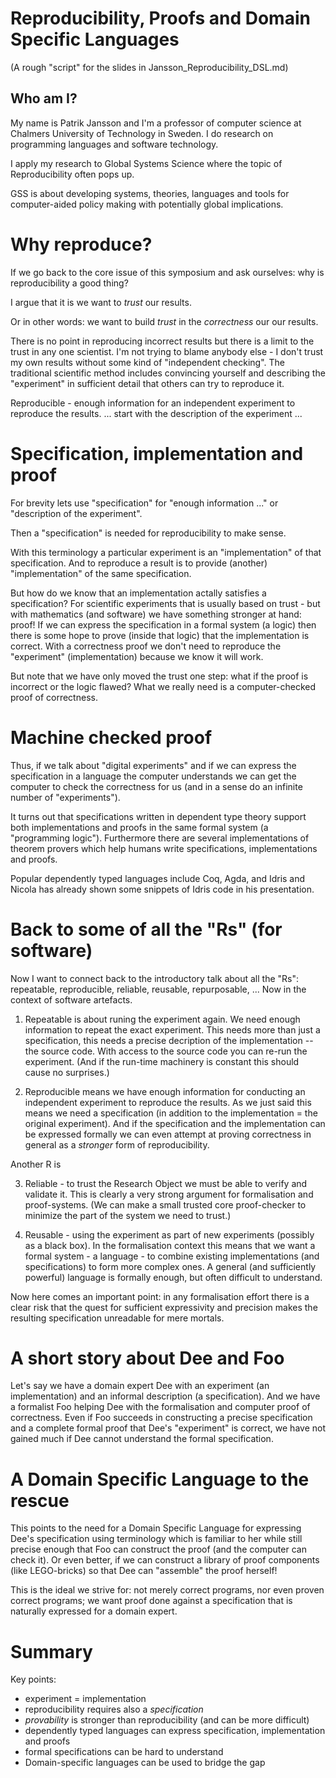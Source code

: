 # Reproducibility, Proofs and Domain Specific Languages

(A rough "script" for the slides in Jansson_Reproducibility_DSL.md)

## Who am I?

My name is Patrik Jansson and I'm a professor of computer science at
Chalmers University of Technology in Sweden. I do research on
programming languages and software technology.

I apply my research to Global Systems Science where the topic of
Reproducibility often pops up.

  GSS is about developing systems, theories, languages and tools for
  computer-aided policy making with potentially global implications.

# Why reproduce?

If we go back to the core issue of this symposium and ask ourselves:
why is reproducibility a good thing?

I argue that it is we want to *trust* our results.

Or in other words: we want to build *trust* in the *correctness* our
our results.

There is no point in reproducing incorrect results but there is a
limit to the trust in any one scientist. I'm not trying to blame
anybody else - I don't trust my own results without some kind of
"independent checking". The traditional scientific method includes
convincing yourself and describing the "experiment" in sufficient
detail that others can try to reproduce it.

  Reproducible - enough information for an independent experiment to
  reproduce the results. ... start with the description of the
  experiment ...

# Specification, implementation and proof

For brevity lets use "specification" for "enough information ..." or
"description of the experiment".

Then a "specification" is needed for reproducibility to make sense.

With this terminology a particular experiment is an "implementation"
of that specification. And to reproduce a result is to provide
(another) "implementation" of the same specification.

But how do we know that an implementation actally satisfies a
specification? For scientific experiments that is usually based on
trust - but with mathematics (and software) we have something stronger
at hand: proof! If we can express the specification in a formal system
(a logic) then there is some hope to prove (inside that logic) that
the implementation is correct. With a correctness proof we don't need
to reproduce the "experiment" (implementation) because we know it will
work.

But note that we have only moved the trust one step: what if the proof
is incorrect or the logic flawed? What we really need is a
computer-checked proof of correctness.

# Machine checked proof

Thus, if we talk about "digital experiments" and if we can express the
specification in a language the computer understands we can get the
computer to check the correctness for us (and in a sense do an
infinite number of "experiments").

It turns out that specifications written in dependent type theory
support both implementations and proofs in the same formal system (a
"programming logic"). Furthermore there are several implementations of
theorem provers which help humans write specifications,
implementations and proofs.

Popular dependently typed languages include Coq, Agda, and Idris and
Nicola has already shown some snippets of Idris code in his
presentation.

# Back to some of all the "Rs" (for software)

Now I want to connect back to the introductory talk about all the
"Rs": repeatable, reproducible, reliable, reusable, repurposable, ...
Now in the context of software artefacts.

1. Repeatable is about runing the experiment again. We need enough
  information to repeat the exact experiment. This needs more than
  just a specification, this needs a precise decription of the
  implementation -- the source code. With access to the source code
  you can re-run the experiment. (And if the run-time machinery is
  constant this should cause no surprises.)

2. Reproducible means we have enough information for conducting an
  independent experiment to reproduce the results. As we just said
  this means we need a specification (in addition to the
  implementation = the original experiment). And if the specification
  and the implementation can be expressed formally we can even attempt
  at proving correctness in general as a *stronger* form of
  reproducibility.

Another R is

3. Reliable - to trust the Research Object we must be able to verify
   and validate it. This is clearly a very strong argument for
   formalisation and proof-systems. (We can make a small trusted core
   proof-checker to minimize the part of the system we need to trust.)

4. Reusable - using the experiment as part of new experiments
  (possibly as a black box). In the formalisation context this means
  that we want a formal system - a language - to combine existing
  implementations (and specifications) to form more complex ones. A
  general (and sufficiently powerful) language is formally enough, but
  often difficult to understand.

Now here comes an important point: in any formalisation effort there
is a clear risk that the quest for sufficient expressivity and
precision makes the resulting specification unreadable for mere
mortals.

# A short story about Dee and Foo

Let's say we have a domain expert Dee with an experiment (an
implementation) and an informal description (a specification).  And we
have a formalist Foo helping Dee with the formalisation and computer
proof of correctness. Even if Foo succeeds in constructing a precise
specification and a complete formal proof that Dee's "experiment" is
correct, we have not gained much if Dee cannot understand the formal
specification.

# A Domain Specific Language to the rescue

This points to the need for a Domain Specific Language for expressing
Dee's specification using terminology which is familiar to her while
still precise enough that Foo can construct the proof (and the
computer can check it). Or even better, if we can construct a library
of proof components (like LEGO-bricks) so that Dee can "assemble" the
proof herself!

This is the ideal we strive for: not merely correct programs, nor even
proven correct programs; we want proof done against a specification
that is naturally expressed for a domain expert.

# Summary

Key points:
* experiment = implementation
* reproducibility requires also a *specification*
* *provability* is stronger than reproducibility (and can be more difficult)
* dependently typed languages can express specification, implementation and proofs
* formal specifications can be hard to understand
* Domain-specific languages can be used to bridge the gap
